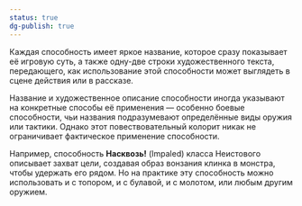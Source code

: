 ```yaml
---
status: true
dg-publish: true
---
```


Каждая способность имеет яркое название, которое сразу показывает её игровую суть, а также одну-две строки художественного текста, передающего, как использование этой способности может выглядеть в сцене действия или в рассказе.

Название и художественное описание способности иногда указывают на конкретные способы её применения — особенно боевые способности, чьи названия подразумевают определённые виды оружия или тактики. Однако этот повествовательный колорит никак не ограничивает фактическое применение способности.

Например, способность **Насквозь!** (Impaled) класса Неистового описывает захват цели, создавая образ вонзания клинка в монстра, чтобы удержать его рядом. Но на практике эту способность можно использовать и с топором, и с булавой, и с молотом, или любым другим оружием.